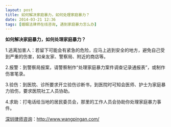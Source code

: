 ```yaml
---
layout: post
title: 如何解决家庭暴力，如何处理家庭暴力？
date: 2014-03-21 12:36
tags: [婚姻法律师在线咨询, 遇到家庭暴力怎么办]
---
```

<strong>如何解决家庭暴力，如何处理家庭暴力？</strong>

1.逃离加害人：若留下可能会有紧急的危险，应马上逃到安全的地方，避免自己受到严重的伤害，如亲友家、警察局、附近的商店等。

2.报警：到警察局报案，请警察制作“处理家庭暴力案件调查记录通报表”，或制作伤害笔录。

3.验伤：到医院、诊所要求开立验伤诊断书，到医院时可知会医师、护士为家庭暴力验伤，要求医院社工人员协助。

4.求助：打电话给当地的居民委员会，那里的工作人员会协助你处理家庭暴力事件。

<a href="http://www.wangpingan.com/">深圳律师咨询</a>：<a href="http://www.wangpingan.com/">http://www.wangpingan.com/</a>

